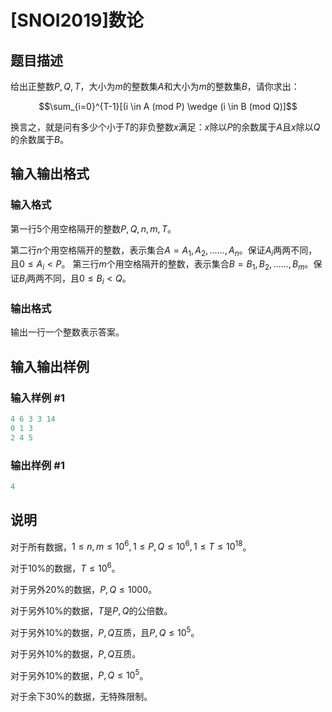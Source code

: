 # [SNOI2019]数论

## 题目描述

给出正整数$P,Q,T$，大小为$m$的整数集$A$和大小为$m$的整数集$B$，请你求出：

$$\sum_{i=0}^{T-1}[(i \in A (mod P) \wedge (i \in B (mod Q)]$$

换言之，就是问有多少个小于$T$的非负整数$x$满足：$x$除以$P$的余数属于$A$且$x$除以$Q$的余数属于$B$。

## 输入输出格式

### 输入格式

第一行$5$个用空格隔开的整数$P,Q,n,m,T$。

第二行$n$个用空格隔开的整数，表示集合$A={A_1,A_2,……,A_n}$。保证$A_i$两两不同，且$0 \leq A_i<P$。 第三行$m$个用空格隔开的整数，表示集合$B={B_1,B_2,……,B_m}$。保证$B_i$两两不同，且$0 \leq B_i<Q$。

### 输出格式

输出一行一个整数表示答案。

## 输入输出样例

### 输入样例 #1

```cpp
4 6 3 3 14
0 1 3
2 4 5
```


### 输出样例 #1

```cpp
4
```


## 说明

对于所有数据，$1 \leq n,m \leq 10^6 , 1 \leq P,Q \leq 10^6 , 1 \leq T \leq 10^{18}$。

对于10%的数据，$T \leq 10^6$。

对于另外20%的数据，$P,Q \leq 1000$。

对于另外10%的数据，$T$是$P,Q$的公倍数。

对于另外10%的数据，$P,Q$互质，且$P,Q \leq 10^5$。

对于另外10%的数据，$P,Q$互质。

对于另外10%的数据，$P,Q \leq 10^5$。

对于余下30%的数据，无特殊限制。

